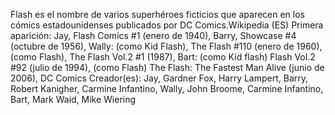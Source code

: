 Flash es el nombre de varios superhéroes ficticios que aparecen en los cómics estadounidenses publicados por DC Comics.Wikipedia (ES)
Primera aparición:
Jay, Flash Comics #1 (enero de 1940), Barry, Showcase #4 (octubre de 1956), Wally: (como Kid Flash), The Flash #110 (enero de 1960), (como Flash), The Flash Vol.2 #1 (1987), Bart: (como Kid flash) Flash Vol.2 #92 (julio de 1994), (como Flash) The Flash: The Fastest Man Alive (junio de 2006), DC Comics
Creador(es):
Jay, Gardner Fox, Harry Lampert, Barry, Robert Kanigher, Carmine Infantino, Wally, John Broome, Carmine Infantino, Bart, Mark Waid, Mike Wiering
